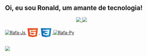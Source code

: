 ## Oi, eu sou Ronald, um amante de tecnologia!
<div align="center">
  <a href="https://github.com/r/D-Ronald">
  <img height="180em" src="https://github-readme-stats.vercel.app/api?username=D-Ronald&show_icons=true&theme=dark&include_all_commits=true&count_private=true"/>
  <img height="180em"  src="https://github-readme-stats.vercel.app/api/top-langs/?username=D-Ronald&layout=compact&langs_count=7&theme=dark"/>
</div>
<div style="display: inline_block"><br>
  <img align="center" alt="Rafa-Js" height="30" width="40" src="https://raw.[githubusercontent.com/devicons/devicon/master/icons/javascript/javascript-plain.svg]">
  <img align="center" alt="Rafa-HTML" height="30" width="40" src="https://raw.githubusercontent.com/devicons/devicon/master/icons/html5/html5-original.svg">
  <img align="center" alt="Rafa-CSS" height="30" width="40" src="https://raw.githubusercontent.com/devicons/devicon/master/icons/css3/css3-original.svg">
  <img align="center" alt="Rafa-Py" height="30" width="40" src="https://https://www.bing.com/ck/a?!&&p=8c485100e6f97c87JmltdHM9MTY4MDQ4MDAwMCZpZ3VpZD0wYmJiZTNlYy1lNDJjLTY5MDktMzI1ZS1mMjI1ZTU5ZDY4Y2ImaW5zaWQ9NTQ1MA&ptn=3&hsh=3&fclid=0bbbe3ec-e42c-6909-325e-f225e59d68cb&u=a1L2ltYWdlcy9zZWFyY2g_cT1naXRodWJjb250ZW50K3B5dGhvbitpY29uJmlkPUQwNUFGQzgyRUQxQTk1NzI3M0YyM0JBQTlCOEE3NkMzRTQxMjk5QkMmRk9STT1JUUZSQkE&ntb=1">

</div>
  
  ##
<div> 
  <a href="https://instagram.com/d_ronald_" target="_blank"> <img src="https://img.shields.io/badge/-Instagram-%23E4405F?style=for-the-badge&logo=instagram&logoColor=white" target="_blank"></a>
</div>
